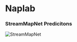 # Naplab 



### StreamMapNet Predicitons


![StreamMapNet](/cluster/home/terjenf/naplab/figs/gif/streammapnet.gif)

